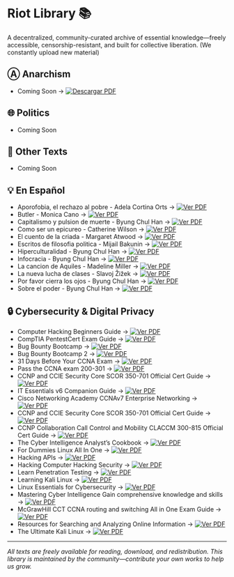 # Riot Library 📚 
A decentralized, community-curated archive of essential knowledge—freely accessible, censorship-resistant, and built for collective liberation.
(We constantly upload new material)

## Ⓐ Anarchism
 
- Coming Soon → [![Descargar PDF](https://img.shields.io/badge/Descargar_PDF-rojo?style=for-the-badge&logo=adobeacrobatreader)](https://drive.google.com/uc?export=download&id=1HF8Oa1FSA68kp-UIVVf5gxQzNzBrklDd)

## 🌐 Politics

- Coming Soon

## 📖 Other Texts  

- Coming Soon

## 💡 En Español 

- Aporofobia, el rechazo al pobre - Adela Cortina Orts → [![Ver PDF](https://img.shields.io/badge/Descargar-PDF-red?style=for-the-badge&logo=adobeacrobatreader)](https://github.com/Nikosmico/RiotLibrary/raw/5185583774985ef5bab5cb6a7d4ada54404901ff/books/Aporofobiaelrechazoalpobre%20_AdelaCortinaOrts.pdf)
- Butler - Monica Cano → [![Ver PDF](https://img.shields.io/badge/Descargar-PDF-red?style=for-the-badge&logo=adobeacrobatreader)](https://github.com/Nikosmico/RiotLibrary/raw/f2a2a0a9acfffb8e17d5e5c7d71730d1929f180d/books/Butler_MonicaCano.pdf)
- Capitalismo y pulsion de muerte - Byung Chul Han → [![Ver PDF](https://img.shields.io/badge/Descargar-PDF-red?style=for-the-badge&logo=adobeacrobatreader)](https://github.com/Nikosmico/RiotLibrary/raw/f2a2a0a9acfffb8e17d5e5c7d71730d1929f180d/books/Capitalismoypulsiondemuerte_ByungChulHan.pdf)
- Como ser un epicureo - Catherine Wilson → [![Ver PDF](https://img.shields.io/badge/Descargar-PDF-red?style=for-the-badge&logo=adobeacrobatreader)](https://github.com/Nikosmico/RiotLibrary/raw/f2a2a0a9acfffb8e17d5e5c7d71730d1929f180d/books/Comoserunepicureo_CatherineWilson.pdf)
- El cuento de la criada - Margaret Atwood → [![Ver PDF](https://img.shields.io/badge/Descargar-PDF-red?style=for-the-badge&logo=adobeacrobatreader)](https://github.com/Nikosmico/RiotLibrary/raw/f2a2a0a9acfffb8e17d5e5c7d71730d1929f180d/books/Elcuentodelacriada_MargaretAtwood.pdf)
- Escritos de filosofia politica - Mijail Bakunin → [![Ver PDF](https://img.shields.io/badge/Descargar-PDF-red?style=for-the-badge&logo=adobeacrobatreader)](https://github.com/Nikosmico/RiotLibrary/raw/f2a2a0a9acfffb8e17d5e5c7d71730d1929f180d/books/Escritosdefilosofiapolitica1_MijailBakunin.pdf)
- Hiperculturalidad - Byung Chul Han → [![Ver PDF](https://img.shields.io/badge/Descargar-PDF-red?style=for-the-badge&logo=adobeacrobatreader)](https://github.com/Nikosmico/RiotLibrary/raw/f2a2a0a9acfffb8e17d5e5c7d71730d1929f180d/books/Hiperculturalidad_ByungChulHan.pdf)
- Infocracia - Byung Chul Han → [![Ver PDF](https://img.shields.io/badge/Descargar-PDF-red?style=for-the-badge&logo=adobeacrobatreader)](https://github.com/Nikosmico/RiotLibrary/raw/f2a2a0a9acfffb8e17d5e5c7d71730d1929f180d/books/Infocracia_ByungChulHan.pdf)
- La cancion de Aquiles - Madeline Miller → [![Ver PDF](https://img.shields.io/badge/Descargar-PDF-red?style=for-the-badge&logo=adobeacrobatreader)](https://github.com/Nikosmico/RiotLibrary/raw/f2a2a0a9acfffb8e17d5e5c7d71730d1929f180d/books/LacanciondeAquiles_MadelineMiller.pdf)
- La nueva lucha de clases - Slavoj Žižek → [![Ver PDF](https://img.shields.io/badge/Descargar-PDF-red?style=for-the-badge&logo=adobeacrobatreader)](https://github.com/Nikosmico/RiotLibrary/raw/f2a2a0a9acfffb8e17d5e5c7d71730d1929f180d/books/Lanuevaluchadeclases_Slavojiek.pdf)
- Por favor cierra los ojos - Byung Chul Han → [![Ver PDF](https://img.shields.io/badge/Descargar-PDF-red?style=for-the-badge&logo=adobeacrobatreader)](https://github.com/Nikosmico/RiotLibrary/raw/f2a2a0a9acfffb8e17d5e5c7d71730d1929f180d/books/Porfavorcierralosojos_ByungChulHan.pdf)
- Sobre el poder - Byung Chul Han → [![Ver PDF](https://img.shields.io/badge/Descargar-PDF-red?style=for-the-badge&logo=adobeacrobatreader)](https://github.com/Nikosmico/RiotLibrary/raw/f2a2a0a9acfffb8e17d5e5c7d71730d1929f180d/books/Sobreelpoder_ByungChulHan.pdf)


## 🔒 Cybersecurity & Digital Privacy
 
- Computer Hacking Beginners Guide → [![Ver PDF](https://img.shields.io/badge/Descargar_PDF-Google_Drive-blue?style=for-the-badge&logo=googledrive)](https://drive.google.com/uc?export=download&id=1HQboYqC0Qu3N38t3u5gCzwtN7lpT_uBG)
- CompTIA PentestCert Exam Guide → [![Ver PDF](https://img.shields.io/badge/Descargar_PDF-Google_Drive-blue?style=for-the-badge&logo=googledrive)](https://drive.google.com/uc?export=download&id=1Lv-dqelchvb9SYrvuKg8zuE4FSyxKe1f)
- Bug Bounty Bootcamp → [![Ver PDF](https://img.shields.io/badge/Descargar_PDF-Google_Drive-blue?style=for-the-badge&logo=googledrive)](https://drive.google.com/uc?export=download&id=1f_N8uUWdZ50pQ3zSGj8YQw_7NbGgSi8P)
- Bug Bounty Bootcamp 2 → [![Ver PDF](https://img.shields.io/badge/Descargar_PDF-Google_Drive-blue?style=for-the-badge&logo=googledrive)](https://drive.google.com/uc?export=download&id=1hjRRASplcojx5zYI3SEostR4YE1Dobe7)
- 31 Days Before Your CCNA Exam → [![Ver PDF](https://img.shields.io/badge/Descargar_PDF-Google_Drive-blue?style=for-the-badge&logo=googledrive)](https://drive.google.com/uc?export=download&id=1QVcMYRjDGUeEXHPCm1kW9ODmDMHRYYIX)
- Pass the CCNA exam 200-301 → [![Ver PDF](https://img.shields.io/badge/Descargar_PDF-Google_Drive-blue?style=for-the-badge&logo=googledrive)](https://drive.google.com/uc?export=download&id=1nzy5W7HdQMeC44BjUn3h2mY65awsdD-z)
- CCNP and CCIE Security Core SCOR 350-701 Official Cert Guide → [![Ver PDF](https://img.shields.io/badge/Descargar_PDF-Google_Drive-blue?style=for-the-badge&logo=googledrive)](https://drive.google.com/uc?export=download&id=10XiDILcIO9m_7vWIxCb1uOCxewmrHrVE)
- IT Essentials v6 Companion Guide → [![Ver PDF](https://img.shields.io/badge/Descargar_PDF-Google_Drive-blue?style=for-the-badge&logo=googledrive)](https://drive.google.com/uc?export=download&id=16VqYGt0vBfCY_sc06xnz7oWXqxlPUXMn)
- Cisco Networking Academy CCNAv7 Enterprise Networking → [![Ver PDF](https://img.shields.io/badge/Descargar_PDF-Google_Drive-blue?style=for-the-badge&logo=googledrive)](https://drive.google.com/uc?export=download&id=1cKJC_yyLjGhUo7uBzaChGQfu6oXZW7J6)
- CCNP and CCIE Security Core SCOR 350-701 Official Cert Guide → [![Ver PDF](https://img.shields.io/badge/Descargar_PDF-Google_Drive-blue?style=for-the-badge&logo=googledrive)](https://drive.google.com/uc?export=download&id=1fKctK65SpKxLsK6a03ljCUL-KQfJqUWV)
- CCNP Collaboration Call Control and Mobility CLACCM 300-815 Official Cert Guide → [![Ver PDF](https://img.shields.io/badge/Descargar_PDF-Google_Drive-blue?style=for-the-badge&logo=googledrive)](https://drive.google.com/uc?export=download&id=13YYrP-C3K9D1vZyv9D8HtOgItEUN2Ver)
- The Cyber Intelligence Analyst’s Cookbook → [![Ver PDF](https://img.shields.io/badge/Descargar_PDF-Google_Drive-blue?style=for-the-badge&logo=googledrive)](https://drive.google.com/uc?export=download&id=1aSpkRmUKpx-XmMZDC_a8DKWQtj4zZfxO)
- For Dummies Linux All In One → [![Ver PDF](https://img.shields.io/badge/Descargar_PDF-Google_Drive-blue?style=for-the-badge&logo=googledrive)](https://drive.google.com/uc?export=download&id=1DdNGIWBs8Xg7jVO8tvtp6beNZw9J8fe-)
- Hacking APIs → [![Ver PDF](https://img.shields.io/badge/Descargar_PDF-Google_Drive-blue?style=for-the-badge&logo=googledrive)](https://drive.google.com/uc?export=download&id=1uA7qbBsH7Z5T9KZm5rXFqqlRkLMKNj6K)
- Hacking Computer Hacking Security → [![Ver PDF](https://img.shields.io/badge/Descargar_PDF-Google_Drive-blue?style=for-the-badge&logo=googledrive)](https://drive.google.com/uc?export=download&id=1ZW1cpfWfxALpMS7PjcuLu308S5Xbhz3s)
- Learn Penetration Testing → [![Ver PDF](https://img.shields.io/badge/Descargar_PDF-Google_Drive-blue?style=for-the-badge&logo=googledrive)](https://drive.google.com/uc?export=download&id=1FEe5LhQ0SLjDqD7HDFXGeNPJtBNSB5FZ)
- Learning Kali Linux → [![Ver PDF](https://img.shields.io/badge/Descargar_PDF-Google_Drive-blue?style=for-the-badge&logo=googledrive)](https://drive.google.com/uc?export=download&id=19EELSWvcCcg9enJNGfoMc2pJvEAOrzyy)
- Linux Essentials for Cybersecurity → [![Ver PDF](https://img.shields.io/badge/Descargar_PDF-Google_Drive-blue?style=for-the-badge&logo=googledrive)](https://drive.google.com/uc?export=download&id=1X8kI8EVcYWZQVjFwtR7a89zUAlm7fcx8)
- Mastering Cyber Intelligence Gain comprehensive knowledge and skills → [![Ver PDF](https://img.shields.io/badge/Descargar_PDF-Google_Drive-blue?style=for-the-badge&logo=googledrive)](https://drive.google.com/uc?export=download&id=1O0S2Y_NJtBr987oFLMPqyRQa7Sq2kdeZ)
- McGrawHill CCT CCNA routing and switching All in One Exam Guide → [![Ver PDF](https://img.shields.io/badge/Descargar_PDF-Google_Drive-blue?style=for-the-badge&logo=googledrive)](https://drive.google.com/uc?export=download&id=1FC7XNE-Pb-QInYljx1JYROrqrf_fjmoZ)
- Resources for Searching and Analyzing Online Information → [![Ver PDF](https://img.shields.io/badge/Descargar_PDF-Google_Drive-blue?style=for-the-badge&logo=googledrive)](https://drive.google.com/uc?export=download&id=1uCptGgngxMm9ePvduRXuQXLgMLs7mQ6P)
- The Ultimate Kali Linux → [![Ver PDF](https://img.shields.io/badge/Descargar_PDF-Google_Drive-blue?style=for-the-badge&logo=googledrive)](https://drive.google.com/uc?export=download&id=1Ij-WspXPMtpgsgCPEM_qOPGANF8suqac)



---

*All texts are freely available for reading, download, and redistribution. This library is maintained by the community—contribute your own works to help us grow.*
